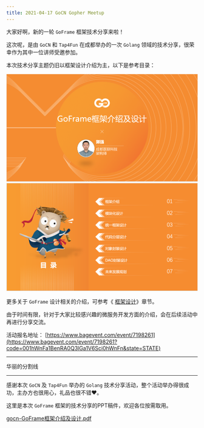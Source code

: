 ```yaml
---
title: 2021-04-17 GoCN Gopher Meetup
---
```


大家好啊，新的一轮 `GoFrame` 框架技术分享来啦！

这次呢，是由 `GoCN` 和 `Tap4Fun` 在成都举办的一次 `Golang` 领域的技术分享，很荣幸作为其中一位讲师受邀参加。

本次技术分享主题仍旧以框架设计介绍为主，以下是参考目录：

![](/download/attachments/7296880/image2021-4-14_17-55-22.png?version=1&modificationDate=1618394123326&api=v2)![](/download/attachments/7296880/image2021-4-18_0-54-15.png?version=1&modificationDate=1618678455826&api=v2)

更多关于 `GoFrame` 设计相关的介绍，可参考《 [框架设计](/docs/框架设计)》章节。

由于时间有限，针对于大家比较感兴趣的微服务开发方面的介绍，会在后续活动中再进行分享交流。

活动报名地址： [https://www.bagevent.com/event/7198261](https://www.bagevent.com/event/7198261?code=001hWnFa1BenRA0Q3lGa1V6Sci0hWnFn&state=STATE)

* * *

华丽的分割线

* * *

感谢本次 `GoCN` 及 `Tap4Fun` 举办的 `Golang` 技术分享活动，整个活动举办得很成功，主办方也很用心，礼品也很不错❤️。

这里是本次 `GoFrame` 框架的技术分享的PPT稿件，欢迎各位按需取用。

[gocn-GoFrame框架介绍及设计.pdf](/download/attachments/7296880/gocn-GoFrame%E6%A1%86%E6%9E%B6%E4%BB%8B%E7%BB%8D%E5%8F%8A%E8%AE%BE%E8%AE%A1.pdf?version=1&modificationDate=1618678587595&api=v2)